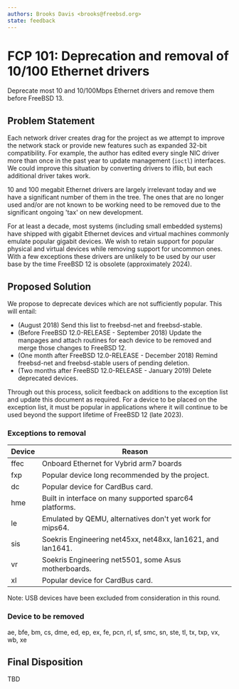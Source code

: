 ```yaml
---
authors: Brooks Davis <brooks@freebsd.org>
state: feedback
---
```


# FCP 101: Deprecation and removal of 10/100 Ethernet drivers

Deprecate most 10 and 10/100Mbps Ethernet drivers and remove them before
FreeBSD 13.

## Problem Statement

Each network driver creates drag for the project as we attempt to
improve the network stack or provide new features such as expanded
32-bit compatibility.  For example, the author has edited every single
NIC driver more than once in the past year to update management (`ioctl`)
interfaces.  We could improve this situation by converting drivers to
iflib, but each additional driver takes work.

10 and 100 megabit Ethernet drivers are largely irrelevant today
and we have a significant number of them in the tree.  The ones that
are no longer used and/or are not known to be working need to be
removed due to the significant ongoing 'tax' on new development.

For at least a decade, most systems (including small embedded
systems) have shipped with gigabit Ethernet devices and virtual
machines commonly emulate popular gigabit devices.  We wish to
retain support for popular physical and virtual devices while
removing support for uncommon ones.  With a few exceptions these
drivers are unlikely to be used by our user base by the time FreeBSD
12 is obsolete (approximately 2024).

## Proposed Solution

We propose to deprecate devices which are not sufficiently popular.  This
will entail:
 - (August 2018) Send this list to freebsd-net and freebsd-stable.
 - (Before FreeBSD 12.0-RELEASE - September 2018) Update the manpages and
   attach routines for each device to be removed and merge those changes
   to FreeBSD 12.
 - (One month after FreeBSD 12.0-RELEASE - December 2018) Remind
   freebsd-net and freebsd-stable users of pending deletion.
 - (Two months after FreeBSD 12.0-RELEASE - January 2019) Delete deprecated
   devices.

Through out this process, solicit feedback on additions to the exception
list and update this document as required.  For a device to be placed on
the exception list, it must be popular in applications where it will
continue to be used beyond the support lifetime of FreeBSD 12 (late
2023).

### Exceptions to removal

Device | Reason
-------|-------------------------------------------------
ffec   | Onboard Ethernet for Vybrid arm7 boards
fxp    | Popular device long recommended by the project.
dc     | Popular device for CardBus card.
hme    | Built in interface on many supported sparc64 platforms.
le     | Emulated by QEMU, alternatives don't yet work for mips64.
sis    | Soekris Engineering net45xx, net48xx, lan1621, and lan1641.
vr     | Soekris Engineering net5501, some Asus motherboards.
xl     | Popular device for CardBus card.

Note: USB devices have been excluded from consideration in this round.

### Device to be removed

ae, bfe, bm, cs, dme, ed, ep, ex, fe, pcn, rl, sf, smc, sn,
ste, tl, tx, txp, vx, wb, xe

## Final Disposition

TBD
